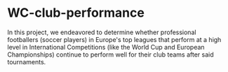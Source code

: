 # WC-club-performance
In this project, we endeavored to determine whether professional footballers (soccer players) in Europe's top leagues that perform at a high level in International Competitions (like the World Cup and European Championships) continue to perform well for their club teams after said tournaments.
